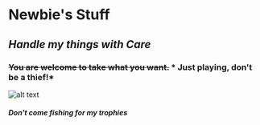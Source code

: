 # **Newbie's Stuff**
## _Handle my things with Care_

### ~~You are welcome to take what you want.~~ *  Just playing, don't be a thief!*

![alt text](http://www.titanuranium.com/wp-content/uploads/2015/10/fishing-relaxing_1.jpg)
##### Don't come fishing for my trophies 